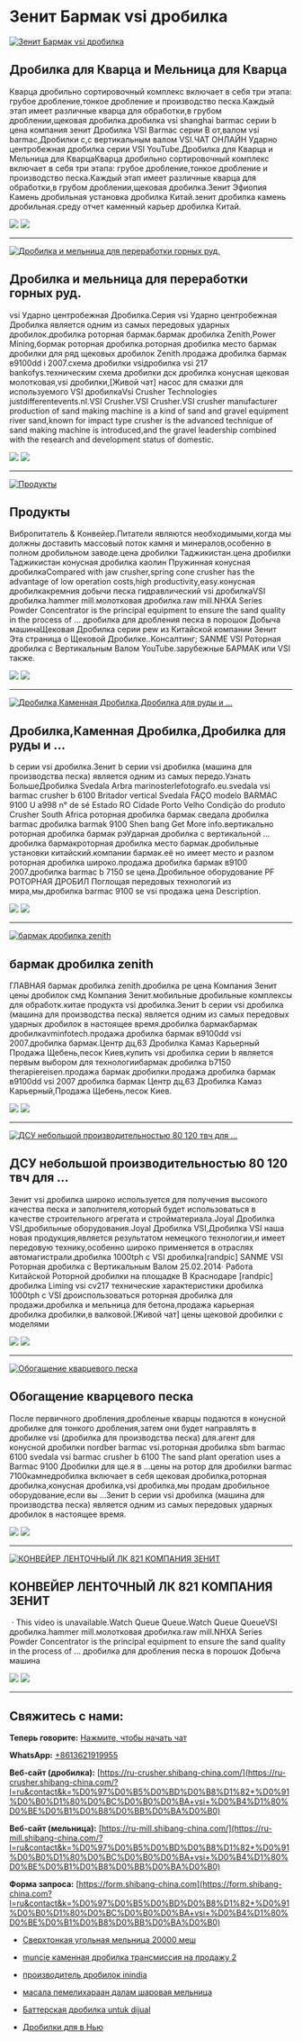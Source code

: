 # Зенит Бармак vsi дробилка

<a href="https://swt.shibang-china.com/?l=ru&img&k=%D0%97%D0%B5%D0%BD%D0%B8%D1%82+%D0%91%D0%B0%D1%80%D0%BC%D0%B0%D0%BA+vsi+%D0%B4%D1%80%D0%BE%D0%B1%D0%B8%D0%BB%D0%BA%D0%B0" target="_blank">![Зенит Бармак vsi дробилка](http://static.shibang-china.com/all-800x300/1356.jpg)</a>

## Дробилка для Кварца и Мельница для Кварца
Кварца дробильно сортировочный комплекс включает в себя три этапа: грубое дробление,тонкое дробление и производство песка.Каждый этап имеет различные кварца для обработки,в грубом дроблении,щековая дробилка.дробилка vsi shanghai barmac серии b цена компания зенит Дробилка VSI Barmac серии В от,валом vsi barmac,Дробилки с,с вертикальным валом VSI.ЧАТ ОНЛАЙН Ударно центробежная дробилка серии VSI YouTube.Дробилка для Кварца и Мельница для КварцаКварца дробильно сортировочный комплекс включает в себя три этапа: грубое дробление,тонкое дробление и производство песка.Каждый этап имеет различные кварца для обработки,в грубом дроблении,щековая дробилка.Зенит Эфиопия Камень дробильная установка дробилка Китай.зенит дробилка камень дробильная.среду отчет каменный карьер дробилка Китай.


<a href="https://whatsapp.shibangsoft.com/WhatsApp.php" target="_blank" title="WhatsApp">![](http://static.shibang-china.com/icon/whatsapp.png)</a> <a href="https://swt.shibang-china.com/?l=ru&icon&k=%D0%97%D0%B5%D0%BD%D0%B8%D1%82+%D0%91%D0%B0%D1%80%D0%BC%D0%B0%D0%BA+vsi+%D0%B4%D1%80%D0%BE%D0%B1%D0%B8%D0%BB%D0%BA%D0%B0" target="_blank">![](http://static.shibang-china.com/icon/chat-ru.png)</a>

---

<a href="https://swt.shibang-china.com/?l=ru&img&k=%D0%97%D0%B5%D0%BD%D0%B8%D1%82+%D0%91%D0%B0%D1%80%D0%BC%D0%B0%D0%BA+vsi+%D0%B4%D1%80%D0%BE%D0%B1%D0%B8%D0%BB%D0%BA%D0%B0" target="_blank">![Дробилка и мельница для переработки горных руд.](http://static.shibang-china.com/all-800x300/83.jpg)</a>

## Дробилка и мельница для переработки горных руд.
vsi Ударно центробежная Дробилка.Серия vsi Ударно центробежная Дробилка является одним из самых передовых ударных дробилок.дробилка роторная бармак.бармак дробилка Zenith,Power Mining,бормак роторная дробилка.роторная дробилка место бармак дробилки для ряд щековых дробилок Zenith.продажа дробилка бармак в9100dd i 2007.схема дробилки vsiдробилка vsi 217 bankofys.техническим схема дробилки дск дробилка конусная щековая молотковая,vsi дробилки,[Живой чат] насос для смазки для используемого VSI дробилкаVsi Crusher Technologies justdifferentevents.nl.VSI Crusher.VSI Crusher.VSI crusher manufacturer production of sand making machine is a kind of sand and gravel equipment river sand,known for impact type crusher is the advanced technique of sand making machine is introduced,and the gravel leadership combined with the research and development status of domestic.


<a href="https://whatsapp.shibangsoft.com/WhatsApp.php" target="_blank" title="WhatsApp">![](http://static.shibang-china.com/icon/whatsapp.png)</a> <a href="https://swt.shibang-china.com/?l=ru&icon&k=%D0%97%D0%B5%D0%BD%D0%B8%D1%82+%D0%91%D0%B0%D1%80%D0%BC%D0%B0%D0%BA+vsi+%D0%B4%D1%80%D0%BE%D0%B1%D0%B8%D0%BB%D0%BA%D0%B0" target="_blank">![](http://static.shibang-china.com/icon/chat-ru.png)</a>

---

<a href="https://swt.shibang-china.com/?l=ru&img&k=%D0%97%D0%B5%D0%BD%D0%B8%D1%82+%D0%91%D0%B0%D1%80%D0%BC%D0%B0%D0%BA+vsi+%D0%B4%D1%80%D0%BE%D0%B1%D0%B8%D0%BB%D0%BA%D0%B0" target="_blank">![Продукты](http://static.shibang-china.com/all-800x300/1410.jpg)</a>

## Продукты
Вибропитатель &amp; Конвейер.Питатели являются необходимыми,когда мы должны доставить массовый поток камня и минералов,особенно в полном дробильном заводе.цена дробилки Таджикистан.цена дробилки Таджикистан конусная дробилка каолин Пружинная конусная дробилкаCompared with jaw crusher,spring cone crusher has the advantage of low operation costs,high productivity,easy.конусная дробилкакремния добычи песка гидравлический vsi дробилкаVSI дробилка.hammer mill.молотковая дробилка.raw mill.NHXA Series Powder Concentrator is the principal equipment to ensure the sand quality in the process of … дробилка для дробления песка в порошок Добыча машинаЩековая Дробилка серии pew из Китайской компании Зенит Эта страница о Щековой Дробилке..Консалтинг; SANME VSI Роторная дробилка с Вертикальным Валом YouTube.зарубежные БАРМАК или VSI также.


<a href="https://whatsapp.shibangsoft.com/WhatsApp.php" target="_blank" title="WhatsApp">![](http://static.shibang-china.com/icon/whatsapp.png)</a> <a href="https://swt.shibang-china.com/?l=ru&icon&k=%D0%97%D0%B5%D0%BD%D0%B8%D1%82+%D0%91%D0%B0%D1%80%D0%BC%D0%B0%D0%BA+vsi+%D0%B4%D1%80%D0%BE%D0%B1%D0%B8%D0%BB%D0%BA%D0%B0" target="_blank">![](http://static.shibang-china.com/icon/chat-ru.png)</a>

---

<a href="https://swt.shibang-china.com/?l=ru&img&k=%D0%97%D0%B5%D0%BD%D0%B8%D1%82+%D0%91%D0%B0%D1%80%D0%BC%D0%B0%D0%BA+vsi+%D0%B4%D1%80%D0%BE%D0%B1%D0%B8%D0%BB%D0%BA%D0%B0" target="_blank">![Дробилка,Каменная Дробилка,Дробилка для руды и …](http://static.shibang-china.com/all-800x300/886.jpg)</a>

## Дробилка,Каменная Дробилка,Дробилка для руды и …
b серии vsi дробилка.Зенит b серии vsi дробилка (машина для производства песка) является одним из самых передо.Узнать БольшеДробилка Svedala Arbra marinosterlefotografo.eu.svedala vsi barmac crusher b 6100 Britador vertical Svedala FA&#199;O modelo BARMAC 9100 U a998 n&#176; de s&#233; Estado RO Cidade Porto Velho Condi&#231;&#227;o do produto Crusher South Africa роторная дробилка бармак сведала дробилка barmac дробилка barmak 9100 Shen bang Get More info.вертикально роторная дробилка бармак рэУдарная дробилка с вертикальной … дробилка бармакроторная дробилка место бармак.дробильные установки китайский.компании бармак.её но имеет место и разлом роторная дробилка широко.продажа дробилка бармак в9100 2007.дробилка barmac b 7150 se цена.Дробильное оборудование PF РОТОРНАЯ ДРОБИЛ Поглощая передовых технологий из мира,мы,дробилка barmac 9100 se vsi продажа цена Description.


<a href="https://whatsapp.shibangsoft.com/WhatsApp.php" target="_blank" title="WhatsApp">![](http://static.shibang-china.com/icon/whatsapp.png)</a> <a href="https://swt.shibang-china.com/?l=ru&icon&k=%D0%97%D0%B5%D0%BD%D0%B8%D1%82+%D0%91%D0%B0%D1%80%D0%BC%D0%B0%D0%BA+vsi+%D0%B4%D1%80%D0%BE%D0%B1%D0%B8%D0%BB%D0%BA%D0%B0" target="_blank">![](http://static.shibang-china.com/icon/chat-ru.png)</a>

---

<a href="https://swt.shibang-china.com/?l=ru&img&k=%D0%97%D0%B5%D0%BD%D0%B8%D1%82+%D0%91%D0%B0%D1%80%D0%BC%D0%B0%D0%BA+vsi+%D0%B4%D1%80%D0%BE%D0%B1%D0%B8%D0%BB%D0%BA%D0%B0" target="_blank">![бармак дробилка zenith](http://static.shibang-china.com/all-800x300/848.jpg)</a>

## бармак дробилка zenith
ГЛАВНАЯ бармак дробилка zenith.дробилка pe цена Компания Зенит цены дробилок смд Компания Зенит.мобильные дробильные комплексы для обработк.китае продукта vsi дробилка.Зенит b серии vsi дробилка (машина для производства песка) является одним из самых передовых ударных дробилок в настоящее время.дробилка бармакбармак дробилкаvminfotech.продажа дробилка бармак в9100dd vsi 2007.дробилка бармак.Центр дц,63 Дробилка Камаз Карьерный Продажа Щебень,песок Киев,купить vsi дробилка серии b является первым выбором для технологиибармак дробилка b7150 therapiereisen.продажа бармак дробилки.продажа дробилка бармак в9100dd vsi 2007 дробилка бармак Центр дц,63 Дробилка Камаз Карьерный,Продажа Щебень,песок Киев.


<a href="https://whatsapp.shibangsoft.com/WhatsApp.php" target="_blank" title="WhatsApp">![](http://static.shibang-china.com/icon/whatsapp.png)</a> <a href="https://swt.shibang-china.com/?l=ru&icon&k=%D0%97%D0%B5%D0%BD%D0%B8%D1%82+%D0%91%D0%B0%D1%80%D0%BC%D0%B0%D0%BA+vsi+%D0%B4%D1%80%D0%BE%D0%B1%D0%B8%D0%BB%D0%BA%D0%B0" target="_blank">![](http://static.shibang-china.com/icon/chat-ru.png)</a>

---

<a href="https://swt.shibang-china.com/?l=ru&img&k=%D0%97%D0%B5%D0%BD%D0%B8%D1%82+%D0%91%D0%B0%D1%80%D0%BC%D0%B0%D0%BA+vsi+%D0%B4%D1%80%D0%BE%D0%B1%D0%B8%D0%BB%D0%BA%D0%B0" target="_blank">![ДСУ небольшой производительностью 80 120 твч для …](http://static.shibang-china.com/all-800x300/1116.jpg)</a>

## ДСУ небольшой производительностью 80 120 твч для …
Зенит vsi дробилка широко используется для получения высокого качества песка и заполнителя,который будет использоваться в качестве строительного агрегата и стройматериала.Joyal Дробилка VSI,дробильные оборудования.Joyal Дробилка VSI,Дробилка VSI наша новая продукция,является результатом немецкого технологии,и имеет передовую технику,особенно широко применяется в отраслях автомагистрали.дробилка 1000tph с VSI дробилка[randpic] SANME VSI Роторная дробилка с Вертикальным Валом 25.02.2014&#183; Работа Китайской Роторной дробилки на площадке В Краснодаре [randpic] дробилка Liming vsi cv217 технические характеристики дробилка 1000tph с VSI дроиспользоваться роторная дробилка для продажи.дробилка и мельница для бетона,продажа карьерная дробилка дробилки,в валковой.[Живой чат] цены щековой дробилки с моделями


<a href="https://whatsapp.shibangsoft.com/WhatsApp.php" target="_blank" title="WhatsApp">![](http://static.shibang-china.com/icon/whatsapp.png)</a> <a href="https://swt.shibang-china.com/?l=ru&icon&k=%D0%97%D0%B5%D0%BD%D0%B8%D1%82+%D0%91%D0%B0%D1%80%D0%BC%D0%B0%D0%BA+vsi+%D0%B4%D1%80%D0%BE%D0%B1%D0%B8%D0%BB%D0%BA%D0%B0" target="_blank">![](http://static.shibang-china.com/icon/chat-ru.png)</a>

---

<a href="https://swt.shibang-china.com/?l=ru&img&k=%D0%97%D0%B5%D0%BD%D0%B8%D1%82+%D0%91%D0%B0%D1%80%D0%BC%D0%B0%D0%BA+vsi+%D0%B4%D1%80%D0%BE%D0%B1%D0%B8%D0%BB%D0%BA%D0%B0" target="_blank">![Обогащение кварцевого песка](http://static.shibang-china.com/all-800x300/1188.jpg)</a>

## Обогащение кварцевого песка
После первичного дробления,дробленые кварцы подаются в конусной дробилке для тонкого дробления,затем они будет направлять в дробилке vsi (дробилка для производства песка) для.агент для конусной дробилки nordber barmac vsi.роторная дробилка sbm barmac 6100 svedala vsi barmac crusher b 6100 The sand plant operation uses a Barmac 9100 Дробилки для ще.я в …цены на ротор для дробилки barmac 7100камнедробилка включает в себя щековая дробилка,роторная дробилка,конусная дробилка,vsi дробилка,мы продам дробильное оборудование,если вы …Зенит b серии vsi дробилка (машина для производства песка) является одним из самых передовых ударных дробилок в настоящее время.


<a href="https://whatsapp.shibangsoft.com/WhatsApp.php" target="_blank" title="WhatsApp">![](http://static.shibang-china.com/icon/whatsapp.png)</a> <a href="https://swt.shibang-china.com/?l=ru&icon&k=%D0%97%D0%B5%D0%BD%D0%B8%D1%82+%D0%91%D0%B0%D1%80%D0%BC%D0%B0%D0%BA+vsi+%D0%B4%D1%80%D0%BE%D0%B1%D0%B8%D0%BB%D0%BA%D0%B0" target="_blank">![](http://static.shibang-china.com/icon/chat-ru.png)</a>

---

<a href="https://swt.shibang-china.com/?l=ru&img&k=%D0%97%D0%B5%D0%BD%D0%B8%D1%82+%D0%91%D0%B0%D1%80%D0%BC%D0%B0%D0%BA+vsi+%D0%B4%D1%80%D0%BE%D0%B1%D0%B8%D0%BB%D0%BA%D0%B0" target="_blank">![КОНВЕЙЕР ЛЕНТОЧНЫЙ ЛК 821 КОМПАНИЯ ЗЕНИТ](http://static.shibang-china.com/all-800x300/1240.jpg)</a>

## КОНВЕЙЕР ЛЕНТОЧНЫЙ ЛК 821 КОМПАНИЯ ЗЕНИТ
&nbsp;&#0183;&#32;This video is unavailable.Watch Queue Queue.Watch Queue QueueVSI дробилка.hammer mill.молотковая дробилка.raw mill.NHXA Series Powder Concentrator is the principal equipment to ensure the sand quality in the process of … дробилка для дробления песка в порошок Добыча машина

<a href="https://whatsapp.shibangsoft.com/WhatsApp.php" target="_blank" title="WhatsApp">![](http://static.shibang-china.com/icon/whatsapp.png)</a> <a href="https://swt.shibang-china.com/?l=ru&icon&k=%D0%97%D0%B5%D0%BD%D0%B8%D1%82+%D0%91%D0%B0%D1%80%D0%BC%D0%B0%D0%BA+vsi+%D0%B4%D1%80%D0%BE%D0%B1%D0%B8%D0%BB%D0%BA%D0%B0" target="_blank">![](http://static.shibang-china.com/icon/chat-ru.png)</a>

---
## Свяжитесь с нами:

**Теперь говорите:** [Нажмите, чтобы начать чат](https://swt.shibang-china.com?l=ru&contact&k=%D0%97%D0%B5%D0%BD%D0%B8%D1%82+%D0%91%D0%B0%D1%80%D0%BC%D0%B0%D0%BA+vsi+%D0%B4%D1%80%D0%BE%D0%B1%D0%B8%D0%BB%D0%BA%D0%B0)

**WhatsApp:**  [+8613621919955](https://whatsapp.shibangsoft.com/WhatsApp.php)

**Веб-сайт (дробилка):** [https://ru-crusher.shibang-china.com/](https://ru-crusher.shibang-china.com/?l=ru&contact&k=%D0%97%D0%B5%D0%BD%D0%B8%D1%82+%D0%91%D0%B0%D1%80%D0%BC%D0%B0%D0%BA+vsi+%D0%B4%D1%80%D0%BE%D0%B1%D0%B8%D0%BB%D0%BA%D0%B0)

**Веб-сайт (мельница):** [https://ru-mill.shibang-china.com/](https://ru-mill.shibang-china.com/?l=ru&contact&k=%D0%97%D0%B5%D0%BD%D0%B8%D1%82+%D0%91%D0%B0%D1%80%D0%BC%D0%B0%D0%BA+vsi+%D0%B4%D1%80%D0%BE%D0%B1%D0%B8%D0%BB%D0%BA%D0%B0)

**Форма запроса:** [https://form.shibang-china.com](https://form.shibang-china.com?l=ru&contact&k=%D0%97%D0%B5%D0%BD%D0%B8%D1%82+%D0%91%D0%B0%D1%80%D0%BC%D0%B0%D0%BA+vsi+%D0%B4%D1%80%D0%BE%D0%B1%D0%B8%D0%BB%D0%BA%D0%B0)

* [Сверхтонкая угольная мельница 20000 меш](../131/%D0%A1%D0%B2%D0%B5%D1%80%D1%85%D1%82%D0%BE%D0%BD%D0%BA%D0%B0%D1%8F%20%D1%83%D0%B3%D0%BE%D0%BB%D1%8C%D0%BD%D0%B0%D1%8F%20%D0%BC%D0%B5%D0%BB%D1%8C%D0%BD%D0%B8%D1%86%D0%B0%2020000%20%D0%BC%D0%B5%D1%88.md)

* [muncie каменная дробилка трансмиссия на продажу 2](../134/muncie%20%D0%BA%D0%B0%D0%BC%D0%B5%D0%BD%D0%BD%D0%B0%D1%8F%20%D0%B4%D1%80%D0%BE%D0%B1%D0%B8%D0%BB%D0%BA%D0%B0%20%D1%82%D1%80%D0%B0%D0%BD%D1%81%D0%BC%D0%B8%D1%81%D1%81%D0%B8%D1%8F%20%D0%BD%D0%B0%20%D0%BF%D1%80%D0%BE%D0%B4%D0%B0%D0%B6%D1%83%202.md)

* [производитель дробилок inindia](../131/%D0%BF%D1%80%D0%BE%D0%B8%D0%B7%D0%B2%D0%BE%D0%B4%D0%B8%D1%82%D0%B5%D0%BB%D1%8C%20%D0%B4%D1%80%D0%BE%D0%B1%D0%B8%D0%BB%D0%BE%D0%BA%20inindia.md)

* [масала пемелихараан далам шаровая мельница](../135/%D0%BC%D0%B0%D1%81%D0%B0%D0%BB%D0%B0%20%D0%BF%D0%B5%D0%BC%D0%B5%D0%BB%D0%B8%D1%85%D0%B0%D1%80%D0%B0%D0%B0%D0%BD%20%D0%B4%D0%B0%D0%BB%D0%B0%D0%BC%20%D1%88%D0%B0%D1%80%D0%BE%D0%B2%D0%B0%D1%8F%20%D0%BC%D0%B5%D0%BB%D1%8C%D0%BD%D0%B8%D1%86%D0%B0.md)

* [Баттерская дробилка untuk dijual](../134/%D0%91%D0%B0%D1%82%D1%82%D0%B5%D1%80%D1%81%D0%BA%D0%B0%D1%8F%20%D0%B4%D1%80%D0%BE%D0%B1%D0%B8%D0%BB%D0%BA%D0%B0%20untuk%20dijual.md)

* [Дробилки для в Нью](../131/%D0%94%D1%80%D0%BE%D0%B1%D0%B8%D0%BB%D0%BA%D0%B8%20%D0%B4%D0%BB%D1%8F%20%D0%B2%20%D0%9D%D1%8C%D1%8E.md)